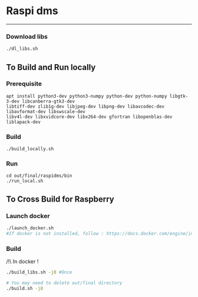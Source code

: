 # Raspi dms
-------
### Download libs
```sh
./dl_libs.sh
```

## To Build and Run locally

### Prerequisite
```
apt install python3-dev python3-numpy python-dev python-numpy libgtk-3-dev libcanberra-gtk3-dev
libtiff-dev zlib1g-dev libjpeg-dev libpng-dev libavcodec-dev libavformat-dev libswscale-dev
libv4l-dev libxvidcore-dev libx264-dev gfortran libopenblas-dev liblapack-dev
```

### Build
```
./build_locally.sh
```

### Run
```
cd out/final/raspidms/bin
./run_local.sh
```

## To Cross Build for Raspberry

### Launch docker
```sh
./launch_docker.sh
#If docker is not installed, follow : https://docs.docker.com/engine/install/ubuntu/
```

### Build
/!\ In docker !
```sh
./build_libs.sh -j8 #Once

# You may need to delete out/final directory
./build.sh -j8
```

